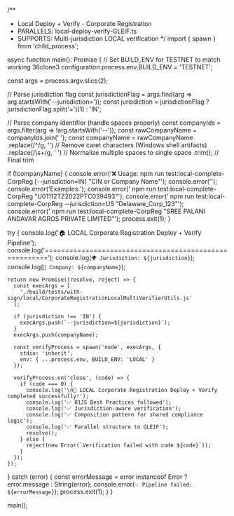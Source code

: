 /**
 * Local Deploy + Verify - Corporate Registration
 * PARALLELS: local-deploy-verify-GLEIF.ts
 * SUPPORTS: Multi-jurisdiction LOCAL verification
 */
import { spawn } from 'child_process';

async function main(): Promise<void> {
  // Set BUILD_ENV for TESTNET to match working 36clone3 configuration
  process.env.BUILD_ENV = 'TESTNET';
  
  const args = process.argv.slice(2);
  
  // Parse jurisdiction flag
  const jurisdictionFlag = args.find(arg => arg.startsWith('--jurisdiction='));
  const jurisdiction = jurisdictionFlag ? jurisdictionFlag.split('=')[1] : 'IN';
  
  // Parse company identifier (handle spaces properly)
  const companyIds = args.filter(arg => !arg.startsWith('--'));
  const rawCompanyName = companyIds.join(' ');
  const companyName = rawCompanyName
    .replace(/\^/g, '')              // Remove caret characters (Windows shell artifacts)
    .replace(/\s+/g, ' ')            // Normalize multiple spaces to single space
    .trim();                         // Final trim

  if (!companyName) {
    console.error('❌ Usage: npm run test:local-complete-CorpReg [--jurisdiction=IN] "CIN or Company Name"');
    console.error('');
    console.error('Examples:');
    console.error('  npm run test:local-complete-CorpReg "U01112TZ2022PTC039493"');
    console.error('  npm run test:local-complete-CorpReg --jurisdiction=US "Delaware_Corp_123"');
    console.error('  npm run test:local-complete-CorpReg "SREE PALANI ANDAVAR AGROS PRIVATE LIMITED"');
    process.exit(1);
  }

  try {
    console.log('🏠 LOCAL Corporate Registration Deploy + Verify Pipeline');
    console.log('=======================================================');
    console.log(`🌍 Jurisdiction: ${jurisdiction}`);
    console.log(`🏢 Company: ${companyName}`);
    
    return new Promise((resolve, reject) => {
      const execArgs = [
        './build/tests/with-sign/local/CorporateRegistrationLocalMultiVerifierUtils.js'
      ];
      
      if (jurisdiction !== 'IN') {
        execArgs.push(`--jurisdiction=${jurisdiction}`);
      }
      execArgs.push(companyName);
      
      const verifyProcess = spawn('node', execArgs, {
        stdio: 'inherit',
        env: { ...process.env, BUILD_ENV: 'LOCAL' }
      });
      
      verifyProcess.on('close', (code) => {
        if (code === 0) {
          console.log('\n🎉 LOCAL Corporate Registration Deploy + Verify completed successfully!');
          console.log('✅ O1JS Best Practices followed');
          console.log('✅ Jurisdiction-aware verification');
          console.log('✅ Composition pattern for shared compliance logic');
          console.log('✅ Parallel structure to GLEIF');
          resolve();
        } else {
          reject(new Error(`Verification failed with code ${code}`));
        }
      });
    });
    
  } catch (error) {
    const errorMessage = error instanceof Error ? error.message : String(error);
    console.error(`💥 Pipeline failed: ${errorMessage}`);
    process.exit(1);
  }
}

main();
